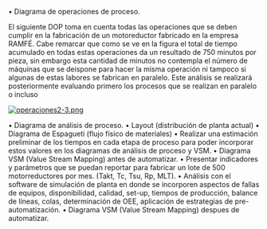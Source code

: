 • Diagrama de operaciones de proceso.

El siguiente DOP toma en cuenta todas las operaciones que se deben cumplir en la fabricación de un motoreductor fabricado en la empresa RAMFÉ. Cabe remarcar que como se ve en la figura el total de tiempo acumulado en todas estas operaciones da un resultado de 750 minutos por pieza, sin embargo esta cantidad de minutos no contempla el número de máquinas que se deispone para hacer la misma operación ni tampoco si algunas de estas labores se fabrican en paralelo. Este análisis se realizará posteriormente evaluando primero los procesos que se realizan en paralelo o incluso 

[![operaciones2-3.png](https://i.postimg.cc/cLHYnXkZ/operaciones2-3.png)](https://postimg.cc/xcwcrySF)

• Diagrama de análisis de proceso.
• Layout (distribución de planta actual)
• Diagrama de Espagueti (flujo físico de materiales)
• Realizar una estimación preliminar de los tiempos en cada etapa de proceso para poder incorporar estos valores
en los diagramas de análisis de proceso y VSM.
• Diagrama VSM (Value Stream Mapping) antes de automatizar.
• Presentar indicadores y parámetros que se puedan reportar para fabricar un lote de 500 motorreductores por mes.
(Takt, Tc, Tsu, Rp, MLT).
• Análisis con el software de simulación de planta en donde se incorporen aspectos de fallas de equipos,
disponibilidad, calidad, set-up, tiempos de producción, balance de líneas, colas, determinación de OEE, aplicación
de estrategias de pre- automatización.
• Diagrama VSM (Value Stream Mapping) despues de automatizar.
